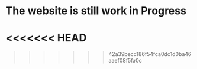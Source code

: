 # The website is still work in Progress
<<<<<<< HEAD
=======

>>>>>>> 42a39becc186f54fca0dc1d0ba46aaef08f5fa0c
